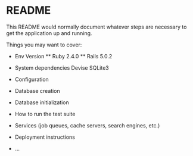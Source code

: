 # README

This README would normally document whatever steps are necessary to get the
application up and running.

Things you may want to cover:

* Env Version 
** Ruby 2.4.0
** Rails 5.0.2

* System dependencies
Devise
SQLite3


* Configuration

* Database creation

* Database initialization

* How to run the test suite

* Services (job queues, cache servers, search engines, etc.)

* Deployment instructions

* ...

